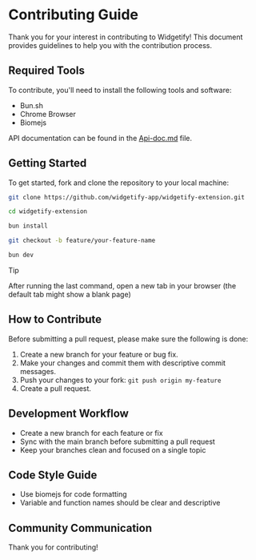 # Contributing Guide

Thank you for your interest in contributing to Widgetify! This document provides guidelines to help you with the contribution process.

## Required Tools
To contribute, you'll need to install the following tools and software:
- Bun.sh
- Chrome Browser
- Biomejs

API documentation can be found in the [Api-doc.md](./Api-doc.en.md) file.

## Getting Started
To get started, fork and clone the repository to your local machine:

```bash
git clone https://github.com/widgetify-app/widgetify-extension.git
```
```bash
cd widgetify-extension
```
```bash
bun install
```
```bash
git checkout -b feature/your-feature-name
```
```bash
bun dev
```

> [!TIP]
> After running the last command, open a new tab in your browser (the default tab might show a blank page)

## How to Contribute

Before submitting a pull request, please make sure the following is done:

1. Create a new branch for your feature or bug fix.
2. Make your changes and commit them with descriptive commit messages.
3. Push your changes to your fork: ```git push origin my-feature```
4. Create a pull request.

## Development Workflow
- Create a new branch for each feature or fix
- Sync with the main branch before submitting a pull request
- Keep your branches clean and focused on a single topic

## Code Style Guide
- Use biomejs for code formatting
- Variable and function names should be clear and descriptive

## Community Communication

Thank you for contributing! 
